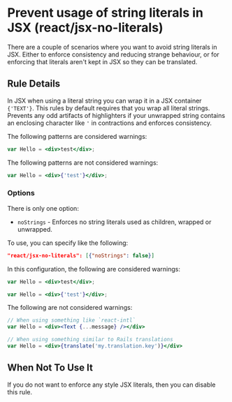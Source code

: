 # Prevent usage of string literals in JSX (react/jsx-no-literals)

There are a couple of scenarios where you want to avoid string literals in JSX.  Either to enforce consistency and reducing strange behaviour, or for enforcing that literals aren't kept in JSX so they can be translated.

## Rule Details

In JSX when using a literal string you can wrap it in a JSX container `{'TEXT'}`. This rules by default requires that you wrap all literal strings.
Prevents any odd artifacts of highlighters if your unwrapped string contains an enclosing character like `'` in contractions and enforces consistency.

The following patterns are considered warnings:

```jsx
var Hello = <div>test</div>;
```

The following patterns are not considered warnings:

```jsx
var Hello = <div>{'test'}</div>;
```

### Options

There is only one option:

* `noStrings` - Enforces no string literals used as children, wrapped or unwrapped.

To use, you can specify like the following:

```json
"react/jsx-no-literals": [{"noStrings": false}]
```

In this configuration, the following are considered warnings:

```jsx
var Hello = <div>test</div>;
```

```jsx
var Hello = <div>{'test'}</div>;
```

The following are not considered warnings:

```jsx
// When using something like `react-intl`
var Hello = <div><Text {...message} /></div>
```

```jsx
// When using something similar to Rails translations
var Hello = <div>{translate('my.translation.key')}</div>
```

## When Not To Use It

If you do not want to enforce any style JSX literals, then you can disable this rule.
